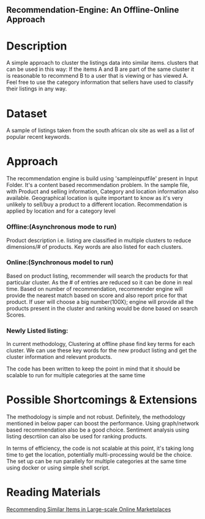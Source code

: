 Recommendation-Engine: An Offline-Online Approach
---------------------------------------------------

# Description

A simple approach to cluster the listings data into similar items. 
clusters that can be used in this way: If the items A and B are part of the
same cluster it is reasonable to recommend B to a user that is viewing or has
viewed A. Feel free to use the category information that sellers have used to
classify their listings in any way.

# Dataset

A sample of listings taken from the south african olx site as well as a list of popular recent keywords.


# Approach

The recommendation engine is build using 'sampleinputfile' present in Input Folder. It's a content based recommendation problem.
In the sample file, with Product and selling information, Category and location information also available. Geographical 
location is quite important to know as it's very unlikely to sell/buy a product to a different location. Recommendation is 
applied by location and for a category level

### Offline:(Asynchronous mode to run) 
Product description i.e. listing are classified in multiple clusters to reduce dimensions/# of products. Key words are 
also listed for each clusters.

### Online:(Synchronous model to run)
Based on product listing, recommender will search the products for that particular cluster. As the # of entries are reduced
so it can be done in real time. Based on number of recommendation, recommender engine will provide the nearest match based on 
score and also report price for that product. If user will choose a big number(100X); engine will provide all the products
present in the cluster and ranking would be done based on search Scores.

### Newly Listed listing:
In current methodology, Clustering at offline phase find key terms for each cluster. We can use these key words for the new product listing and get the cluster information and relevant products.

The code has been written to keep the point in mind that it should be scalable to run for multiple categories at the same time


# Possible Shortcomings & Extensions

The methodology is simple and not robust. Definitely, the methodology mentioned in below paper can boost the performance. 
Using graph/network based recommendation also be a good choice. Sentiment analysis using listing descrtiion can also be used for ranking products.
 
In terms of efficiency, the code is not scalable at this point, it's taking long time to get the location, potentially multi-processing
would be the choice. The set up can be run parallely for multiple categories at the same time using docker or using simple shell script.
                        
# Reading Materials
  [Recommending Similar Items in Large-scale Online Marketplaces](https://pdfs.semanticscholar.org/e107/0c60d926e69298263e9ca36c698b69a21914.pdf)
  